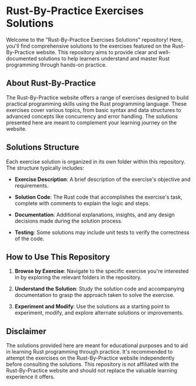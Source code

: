 # Rust-By-Practice Exercises Solutions

Welcome to the "Rust-By-Practice Exercises Solutions" repository! Here, you'll find comprehensive solutions to the exercises featured on the Rust-By-Practice website. This repository aims to provide clear and well-documented solutions to help learners understand and master Rust programming through hands-on practice.

## About Rust-By-Practice

The Rust-By-Practice website offers a range of exercises designed to build practical programming skills using the Rust programming language. These exercises cover various topics, from basic syntax and data structures to advanced concepts like concurrency and error handling. The solutions presented here are meant to complement your learning journey on the website.

## Solutions Structure

Each exercise solution is organized in its own folder within this repository. The structure typically includes:

- **Exercise Description**: A brief description of the exercise's objective and requirements.
  
- **Solution Code**: The Rust code that accomplishes the exercise's task, complete with comments to explain the logic and steps.

- **Documentation**: Additional explanations, insights, and any design decisions made during the solution process.

- **Testing**: Some solutions may include unit tests to verify the correctness of the code.

## How to Use This Repository

1. **Browse by Exercise**: Navigate to the specific exercise you're interested in by exploring the relevant folders in the repository.

2. **Understand the Solution**: Study the solution code and accompanying documentation to grasp the approach taken to solve the exercise.

3. **Experiment and Modify**: Use the solutions as a starting point to experiment, modify, and explore alternate solutions or improvements.


## Disclaimer

The solutions provided here are meant for educational purposes and to aid in learning Rust programming through practice. It's recommended to attempt the exercises on the Rust-By-Practice website independently before consulting the solutions. This repository is not affiliated with the Rust-By-Practice website and should not replace the valuable learning experience it offers.
                  